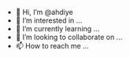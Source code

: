 - 👋 Hi, I’m @ahdiye
- 👀 I’m interested in ...
- 🌱 I’m currently learning ...
- 💞️ I’m looking to collaborate on ...
- 📫 How to reach me ...

<!---
ahdiye/ahdiye is a ✨ special ✨ repository because its `README.md` (this file) appears on your GitHub profile.
You can click the Preview link to take a look at your changes.
--->
